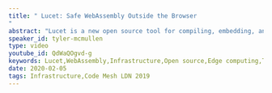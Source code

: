 ```yaml
---
title: " Lucet: Safe WebAssembly Outside the Browser
"
abstract: "Lucet is a new open source tool for compiling, embedding, and running WebAssembly outside the browser. It's made specifically for running untrusted code in a high concurrency and multi-tenant environment. In other words, it's made for taking the serverless model to the edge and beyond. Join Fastly CTO Tyler McMullen in a discussion on how Lucet was built, how it works, and the novel serverless models it's made to enable."
speaker_id: tyler-mcmullen
type: video
youtube_id: QdWaQOgvd-g
keywords: Lucet,WebAssembly,Infrastructure,Open source,Edge computing,Tyler McMullen,Code Mesh LDN,Fastly
date: 2020-02-05
tags: Infrastructure,Code Mesh LDN 2019
---
```


